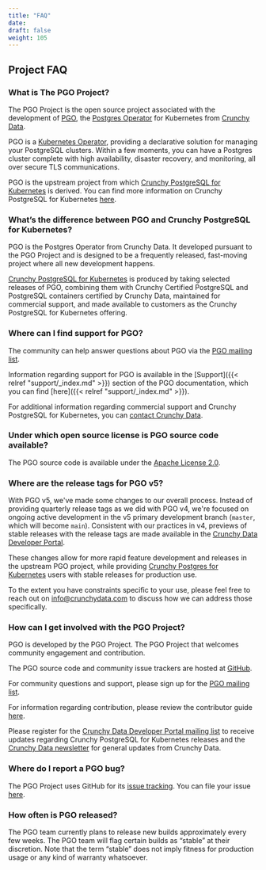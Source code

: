 ```yaml
---
title: "FAQ"
date:
draft: false
weight: 105
---
```


## Project FAQ

### What is The PGO Project?

The PGO Project is the open source project associated with the development of [PGO](https://github.com/CrunchyData/postgres-operator), the [Postgres Operator](https://github.com/CrunchyData/postgres-operator) for Kubernetes from [Crunchy Data](https://www.crunchydata.com).

PGO is a [Kubernetes Operator](https://kubernetes.io/docs/concepts/extend-kubernetes/operator/), providing a declarative solution for managing your PostgreSQL clusters.  Within a few moments, you can have a Postgres cluster complete with high availability, disaster recovery, and monitoring, all over secure TLS communications.

PGO is the upstream project from which [Crunchy PostgreSQL for Kubernetes](https://www.crunchydata.com/products/crunchy-postgresql-for-kubernetes/) is derived. You can find more information on Crunchy PostgreSQL for Kubernetes [here](https://www.crunchydata.com/products/crunchy-postgresql-for-kubernetes/).

### What’s the difference between PGO and Crunchy PostgreSQL for Kubernetes?

PGO is the Postgres Operator from Crunchy Data. It developed pursuant to the PGO Project and is designed to be a frequently released, fast-moving project where all new development happens.

[Crunchy PostgreSQL for Kubernetes](https://www.crunchydata.com/products/crunchy-postgresql-for-kubernetes/) is produced by taking selected releases of PGO, combining them with Crunchy Certified PostgreSQL and PostgreSQL containers certified by Crunchy Data, maintained for commercial support, and made available to customers as the Crunchy PostgreSQL for Kubernetes offering.

### Where can I find support for PGO?

The community can help answer questions about PGO via the [PGO mailing list](https://groups.google.com/a/crunchydata.com/forum/#!forum/postgres-operator/join).

Information regarding support for PGO is available in the [Support]({{< relref "support/_index.md" >}}) section of the PGO documentation, which you can find [here]({{< relref "support/_index.md" >}}).

For additional information regarding commercial support and Crunchy PostgreSQL for Kubernetes, you can [contact Crunchy Data](https://www.crunchydata.com/contact/).

### Under which open source license is PGO source code available?

The PGO source code is available under the [Apache License 2.0](https://github.com/CrunchyData/postgres-operator/blob/master/LICENSE.md).

### Where are the release tags for PGO v5?

With PGO v5, we've made some changes to our overall process. Instead of providing quarterly release
tags as we did with PGO v4, we're focused on ongoing active development in the v5 primary
development branch (`master`, which will become `main`).  Consistent with our practices in v4,
previews of stable releases with the release tags are made available in the
[Crunchy Data Developer Portal](https://www.crunchydata.com/developers).

These changes allow for more rapid feature development and releases in the upstream PGO project,
while providing
[Crunchy Postgres for Kubernetes](https://www.crunchydata.com/products/crunchy-postgresql-for-kubernetes/)
users with stable releases for production use.

To the extent you have constraints specific to your use, please feel free to reach out on
[info@crunchydata.com](mailto:info@crunchydata.com) to discuss how we can address those
specifically.

### How can I get involved with the PGO Project?

PGO is developed by the PGO Project. The PGO Project that welcomes community engagement and contribution.

The PGO source code and community issue trackers are hosted at [GitHub](https://github.com/CrunchyData/postgres-operator).

For community questions and support, please sign up for the [PGO mailing list](https://groups.google.com/a/crunchydata.com/forum/#!forum/postgres-operator/join).

For information regarding contribution, please review the contributor guide [here](https://github.com/CrunchyData/postgres-operator/blob/master/CONTRIBUTING.md).

Please register for the [Crunchy Data Developer Portal mailing list](https://www.crunchydata.com/developers/newsletter) to receive updates regarding Crunchy PostgreSQL for Kubernetes releases and the [Crunchy Data newsletter](https://www.crunchydata.com/newsletter/) for general updates from Crunchy Data.

### Where do I report a PGO bug?

The PGO Project uses GitHub for its [issue tracking](https://github.com/CrunchyData/postgres-operator/issues/new/choose). You can file your issue [here](https://github.com/CrunchyData/postgres-operator/issues/new/choose).

### How often is PGO released?

The PGO team currently plans to release new builds approximately every few weeks. The PGO team will flag certain builds as “stable” at their discretion. Note that the term “stable” does not imply fitness for production usage or any kind of warranty whatsoever.
